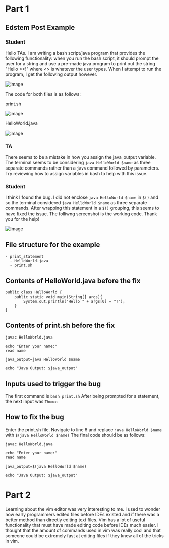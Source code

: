 # Part 1
## Edstem Post Example
### Student
Hello TAs. I am writing a bash script/java program that provides the following functionality: when you run the bash script, it should prompt the user for a string and use a pre-made java program to print out the string "Hello <>!" where <> is whatever the user types. When I attempt to run the program, I get the following output however. 

![image](https://github.com/thomas-rocha/cse15l-lab-reports/assets/156377384/e9e0e5e8-8e13-4313-9b48-49148e9623c5)

The code for both files is as follows:

print.sh

![image](https://github.com/thomas-rocha/cse15l-lab-reports/assets/156377384/f7717906-f345-4bdb-b5b5-4848c56c577b)

HelloWorld.java

![image](https://github.com/thomas-rocha/cse15l-lab-reports/assets/156377384/8df67083-db45-4943-853e-7c84c60fdc41)

### TA
There seems to be a mistake in how you assign the java_output variable. The terminal seems to be considering `java HelloWorld $name` as three separate commands rather than a `java` command followed by parameters. Try reviewing how to assign variables in bash to help with this issue.
### Student
I think I found the bug. I did not enclose `java HelloWorld $name` in `$()` and so the terminal considered `java HelloWorld $name` as three separate commands. After wrapping this statement in a `$()` grouping, this seems to have fixed the issue. The folliwng screenshot is the working code. Thank you for the help!

![image](https://github.com/thomas-rocha/cse15l-lab-reports/assets/156377384/b9369586-2af3-489f-95bd-e23da3762e22)

## File structure for the example
```
- print_statement
  - HelloWorld.java
  - print.sh
```
## Contents of HelloWorld.java before the fix
```
public class HelloWorld {
    public static void main(String[] args){
        System.out.println("Hello " + args[0] + "!");
    }
}
```

## Contents of print.sh before the fix
```
javac HelloWorld.java

echo "Enter your name:"
read name

java_output=java HelloWorld $name

echo "Java Output: $java_output"
```

## Inputs used to trigger the bug
The first command is `bash print.sh`
After being prompted for a statement, the next input was
`Thomas`

## How to fix the bug
Enter the print.sh file. Navigate to line 6 and replace `java HelloWorld $name` with `$(java HelloWorld $name)` The final code should be as follows: 
```
javac HelloWorld.java

echo "Enter your name:"
read name

java_output=$(java HelloWorld $name)

echo "Java Output: $java_output"
```

# Part 2
Learning about the vim editor was very interesting to me. I used to wonder how early programmers edited files before IDEs existed and if there was a better method than directly editing text files. Vim has a lot of useful functionality that must have made editing code before IDEs much easier. I thought that the amount of commands used in vim was really cool and that someone could be extremely fast at editing files if they knew all of the tricks in vim.


